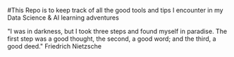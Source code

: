 #This Repo is to keep track of all the good tools and tips I encounter in my Data Science & AI learning adventures 







"I was in darkness, but I took three steps and found myself in paradise. The first step was a good thought, the second, a good word; and the third, a good deed." Friedrich Nietzsche
